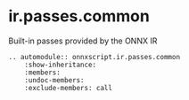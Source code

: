 # ir.passes.common

Built-in passes provided by the ONNX IR

```{eval-rst}
.. automodule:: onnxscript.ir.passes.common
    :show-inheritance:
    :members:
    :undoc-members:
    :exclude-members: call

```
